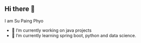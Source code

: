 ## Hi there 👋

I am Su Paing Phyo

- 🔭 I’m currently working on java projects
- 🌱 I’m currently learning spring boot, python and data science.

